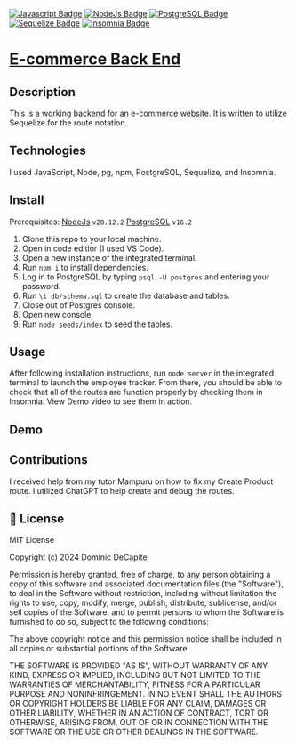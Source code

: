 [![Javascript Badge](https://img.shields.io/badge/JavaScript-F7DF1E?logo=javascript&logoColor=000&style=for-the-badge)]() [![NodeJs Badge](https://img.shields.io/badge/NodeJs-339933?logo=node.js&logoColor=FFF&style=for-the-badge)]() [![PostgreSQL Badge](https://img.shields.io/badge/PostgreSQL-4169E1?logo=postgresql&logoColor=FFF&style=for-the-badge)]() [![Sequelize Badge](https://img.shields.io/badge/Sequelize-52B0E7?logo=sequelize&logoColor=FFF&style=for-the-badge)]() [![Insomnia Badge](https://img.shields.io/badge/Insomnia-4000BF?logo=insomnia&logoColor=FFF&style=for-the-badge)]()

# [E-commerce Back End](https://github.com/domdecap/ecommerce-back-end)



## Description

This is a working backend for an e-commerce website. It is written to utilize Sequelize for the route notation.

## Technologies

I used JavaScript, Node, pg, npm, PostgreSQL, Sequelize, and Insomnia.

## Install

Prerequisites: [NodeJs](https://nodejs.org/en) ```v20.12.2```
[PostgreSQL](https://www.postgresql.org/) ```v16.2```

1. Clone this repo to your local machine.
2. Open in code editior (I used VS Code).
3. Open a new instance of the integrated terminal.
4. Run ```npm i``` to install dependencies.
5. Log in to PostgreSQL by typing ```psql -U postgres``` and entering your password.
6. Run ```\i db/schema.sql``` to create the database and tables.
7. Close out of Postgres console.
8. Open new console.
9. Run ```node seeds/index``` to seed the tables.

## Usage

After following installation instructions, run ```node server``` in the integrated terminal to launch the employee tracker. From there, you should be able to check that all of the routes are function properly by checking them in Insomnia. View Demo video to see them in action.

## Demo






## Contributions

I received help from my tutor Mampuru on how to fix my Create Product route. I utilized ChatGPT to help create and debug the routes.

## 📜 License

MIT License

Copyright (c) 2024 Dominic DeCapite

Permission is hereby granted, free of charge, to any person obtaining a copy
of this software and associated documentation files (the "Software"), to deal
in the Software without restriction, including without limitation the rights
to use, copy, modify, merge, publish, distribute, sublicense, and/or sell
copies of the Software, and to permit persons to whom the Software is
furnished to do so, subject to the following conditions:

The above copyright notice and this permission notice shall be included in all
copies or substantial portions of the Software.

THE SOFTWARE IS PROVIDED "AS IS", WITHOUT WARRANTY OF ANY KIND, EXPRESS OR
IMPLIED, INCLUDING BUT NOT LIMITED TO THE WARRANTIES OF MERCHANTABILITY,
FITNESS FOR A PARTICULAR PURPOSE AND NONINFRINGEMENT. IN NO EVENT SHALL THE
AUTHORS OR COPYRIGHT HOLDERS BE LIABLE FOR ANY CLAIM, DAMAGES OR OTHER
LIABILITY, WHETHER IN AN ACTION OF CONTRACT, TORT OR OTHERWISE, ARISING FROM,
OUT OF OR IN CONNECTION WITH THE SOFTWARE OR THE USE OR OTHER DEALINGS IN THE
SOFTWARE.

